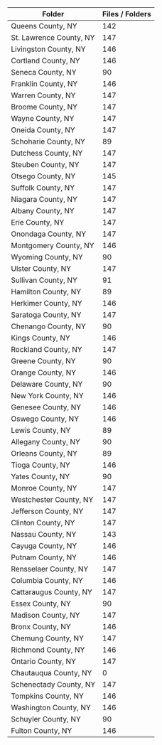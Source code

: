 | Folder                  |   Files / Folders |
|-------------------------|-------------------|
| Queens County, NY       |               142 |
| St. Lawrence County, NY |               147 |
| Livingston County, NY   |               146 |
| Cortland County, NY     |               146 |
| Seneca County, NY       |                90 |
| Franklin County, NY     |               146 |
| Warren County, NY       |               147 |
| Broome County, NY       |               147 |
| Wayne County, NY        |               147 |
| Oneida County, NY       |               147 |
| Schoharie County, NY    |                89 |
| Dutchess County, NY     |               147 |
| Steuben County, NY      |               147 |
| Otsego County, NY       |               145 |
| Suffolk County, NY      |               147 |
| Niagara County, NY      |               147 |
| Albany County, NY       |               147 |
| Erie County, NY         |               147 |
| Onondaga County, NY     |               147 |
| Montgomery County, NY   |               146 |
| Wyoming County, NY      |                90 |
| Ulster County, NY       |               147 |
| Sullivan County, NY     |                91 |
| Hamilton County, NY     |                89 |
| Herkimer County, NY     |               146 |
| Saratoga County, NY     |               147 |
| Chenango County, NY     |                90 |
| Kings County, NY        |               146 |
| Rockland County, NY     |               147 |
| Greene County, NY       |                90 |
| Orange County, NY       |               146 |
| Delaware County, NY     |                90 |
| New York County, NY     |               146 |
| Genesee County, NY      |               146 |
| Oswego County, NY       |               146 |
| Lewis County, NY        |                89 |
| Allegany County, NY     |                90 |
| Orleans County, NY      |                89 |
| Tioga County, NY        |               146 |
| Yates County, NY        |                90 |
| Monroe County, NY       |               147 |
| Westchester County, NY  |               147 |
| Jefferson County, NY    |               147 |
| Clinton County, NY      |               147 |
| Nassau County, NY       |               143 |
| Cayuga County, NY       |               146 |
| Putnam County, NY       |               146 |
| Rensselaer County, NY   |               147 |
| Columbia County, NY     |               146 |
| Cattaraugus County, NY  |               147 |
| Essex County, NY        |                90 |
| Madison County, NY      |               147 |
| Bronx County, NY        |               146 |
| Chemung County, NY      |               147 |
| Richmond County, NY     |               146 |
| Ontario County, NY      |               147 |
| Chautauqua County, NY   |                 0 |
| Schenectady County, NY  |               147 |
| Tompkins County, NY     |               146 |
| Washington County, NY   |               146 |
| Schuyler County, NY     |                90 |
| Fulton County, NY       |               146 |